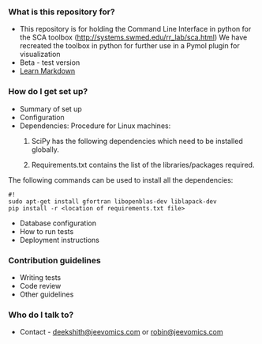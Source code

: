 ### What is this repository for? ###

* This repository is for holding the Command Line Interface in python for the SCA toolbox (http://systems.swmed.edu/rr_lab/sca.html)
We have recreated the toolbox in python for further use in a Pymol plugin for visualization
* Beta - test version
* [Learn Markdown](https://bitbucket.org/tutorials/markdowndemo)

### How do I get set up? ###

* Summary of set up
* Configuration
* Dependencies: Procedure for Linux machines:
    1. SciPy has the following dependencies which need to be installed globally.
       
    2. Requirements.txt contains the list of the libraries/packages required. 

The following commands can be used to install all the dependencies:
        
```
#!
sudo apt-get install gfortran libopenblas-dev liblapack-dev
pip install -r <location of requirements.txt file>

```

* Database configuration
* How to run tests
* Deployment instructions

### Contribution guidelines ###

* Writing tests
* Code review
* Other guidelines

### Who do I talk to? ###

* Contact - deekshith@jeevomics.com or robin@jeevomics.com